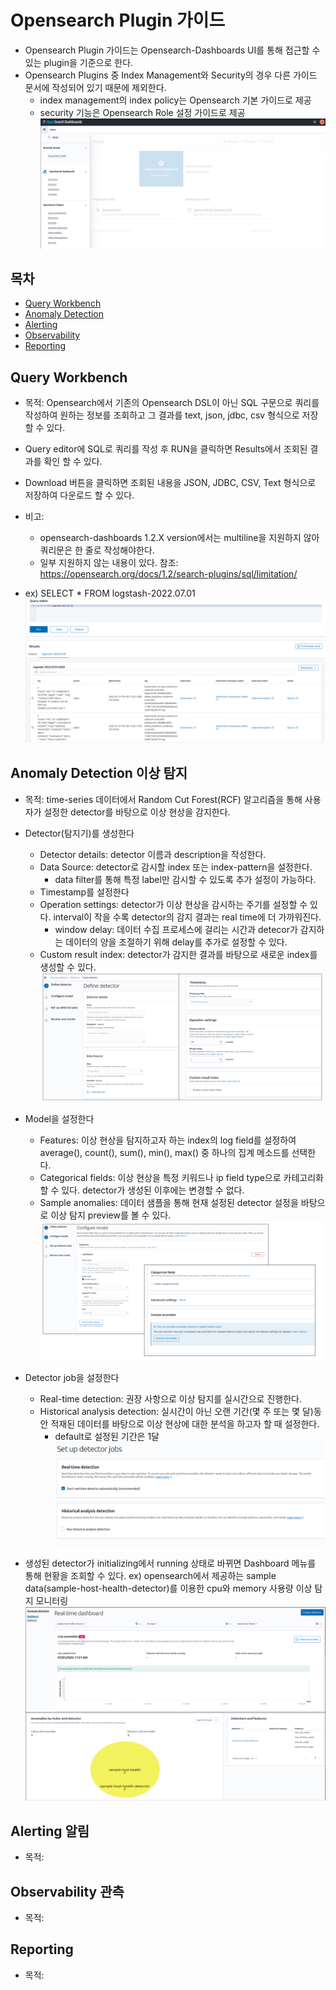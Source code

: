 # Opensearch Plugin 가이드
* Opensearch Plugin 가이드는 Opensearch-Dashboards UI를 통해 접근할 수 있는 plugin을 기준으로 한다.
* Opensearch Plugins 중 Index Management와 Security의 경우 다른 가이드 문서에 작성되어 있기 때문에 제외한다.
   * index management의 index policy는 Opensearch 기본 가이드로 제공
   * security 기능은 Opensearch Role 설정 가이드로 제공 
![image](../figure/plugin.png)

## 목차
* [Query Workbench](https://github.com/chaejin-lee/install-opensearch/new/main/docs#query-workbench)
* [Anomaly Detection](https://github.com/chaejin-lee/install-opensearch/new/main/docs#anomaly-detection-%EC%9D%B4%EC%83%81-%ED%83%90%EC%A7%80) 
* [Alerting](https://github.com/chaejin-lee/install-opensearch/new/main/docs#alerting-%EC%95%8C%EB%A6%BC)
* [Observability](https://github.com/chaejin-lee/install-opensearch/new/main/docs#observability-%EA%B4%80%EC%B8%A1)
* [Reporting](https://github.com/chaejin-lee/install-opensearch/new/main/docs#reporting)

## Query Workbench
* 목적: Opensearch에서 기존의 Opensearch DSL이 아닌 SQL 구문으로 쿼리를 작성하여 원하는 정보를 조회하고 그 결과를 text, json, jdbc, csv 형식으로 저장할 수 있다.
* Query editor에 SQL로 쿼리를 작성 후 RUN을 클릭하면 Results에서 조회된 결과를 확인 할 수 있다.
* Download 버튼을 클릭하면 조회된 내용을 JSON, JDBC, CSV, Text 형식으로 저장하여 다운로드 할 수 있다.
* 비고:
   * opensearch-dashboards 1.2.X version에서는 multiline을 지원하지 않아 쿼리문은 한 줄로 작성해야한다.
   * 일부 지원하지 않는 내용이 있다. 참조: https://opensearch.org/docs/1.2/search-plugins/sql/limitation/

* ex) SELECT * FROM logstash-2022.07.01
![image](../figure/query-workbench.png)

## Anomaly Detection 이상 탐지
* 목적: time-series 데이터에서 Random Cut Forest(RCF) 알고리즘을 통해 사용자가 설정한 detector를 바탕으로 이상 현상을 감지한다.
* Detector(탐지기)를 생성한다
   * Detector details: detector 이름과 description을 작성한다.
   * Data Source: detector로 감시할 index 또는 index-pattern을 설정한다.
      * data filter를 통해 특정 label만 감시할 수 있도록 추가 설정이 가능하다.
   * Timestamp를 설정한다
   * Operation settings: detector가 이상 현상을 감시하는 주기를 설정할 수 있다. interval이 작을 수록 detector의 감지 결과는 real time에 더 가까워진다.
      * window delay: 데이터 수집 프로세스에 걸리는 시간과 detecor가 감지하는 데이터의 양을 조절하기 위해 delay를 추가로 설정할 수 있다. 
   * Custom result index: detector가 감지한 결과를 바탕으로 새로운 index를 생성할 수 있다.
![image](../figure/anomaly-detection1.png) 
* Model을 설정한다
   * Features: 이상 현상을 탐지하고자 하는 index의 log field를 설정하여 average(), count(), sum(), min(), max() 중 하나의 집계 메소드를 선택한다.
   * Categorical fields: 이상 현상을 특정 키워드나 ip field type으로 카테고리화 할 수 있다. detector가 생성된 이후에는 변경할 수 없다.
   * Sample anomalies: 데이터 샘플을 통해 현재 설정된 detector 설정을 바탕으로 이상 탐지 preview를 볼 수 있다.
![image](../figure/anomaly-detection2.png)
* Detector job을 설정한다
   * Real-time detection: 권장 사항으로 이상 탐지를 실시간으로 진행한다.
   * Historical analysis detection: 실시간이 아닌 오랜 기간(몇 주 또는 몇 달)동안 적재된 데이터를 바탕으로 이상 현상에 대한 분석을 하고자 할 때 설정한다.
      * default로 설정된 기간은 1달 
![image](../figure/anomaly-detection3.png)

* 생성된 detector가 initializing에서 running 상태로 바뀌면 Dashboard 메뉴를 통해 현황을 조회할 수 있다.
ex) opensearch에서 제공하는 sample data(sample-host-health-detector)를 이용한 cpu와 memory 사용량 이상 탐지 모니터링
![image](../figure/example-detection.png)

## Alerting 알림
* 목적: 

## Observability 관측
* 목적:

## Reporting
* 목적:
